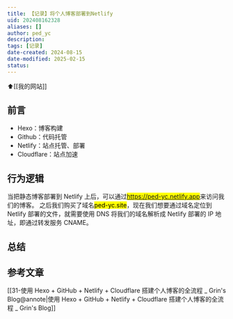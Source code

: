 ```yaml
---
title: 【记录】将个人博客部署到Netlify
uid: 202408162328
aliases: []
author: ped_yc
description: 
tags: [记录]
date-created: 2024-08-15
date-modified: 2025-02-15
status: 
---
```


⬆[[我的网站]]

## 前言

- Hexo：博客构建
- Github：代码托管
- Netlify：站点托管、部署
- Cloudflare：站点加速

## 行为逻辑

当把静态博客部署到 Netlify 上后，可以通过<mark class="hltr-red">https://ped-yc.netlify.app</mark>来访问我们的博客。
之后我们购买了域名<mark class="hltr-red">ped-yc.site</mark>，现在我们想要通过域名定位到 Netlify 部署的文件，就需要使用 DNS 将我们的域名解析成 Netlify 部署的 IP 地址，即通过转发服务 CNAME。

## 总结

## 参考文章

[[31-使用 Hexo + GitHub + Netlify + Cloudflare 搭建个人博客的全流程 _ Grin's Blog@annote|使用 Hexo + GitHub + Netlify + Cloudflare 搭建个人博客的全流程 _ Grin's Blog]]
